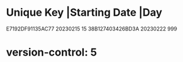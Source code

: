 # Unique Key        |Starting Date |Day
  E7192DF91135AC77   20230215       15
  38B127403426BD3A   20230222       999
# version-control: 5
